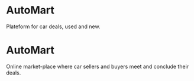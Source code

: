 # AutoMart
Plateform for car deals, used and new. 
# AutoMart 
Online market-place where car sellers and buyers meet and conclude their deals.
